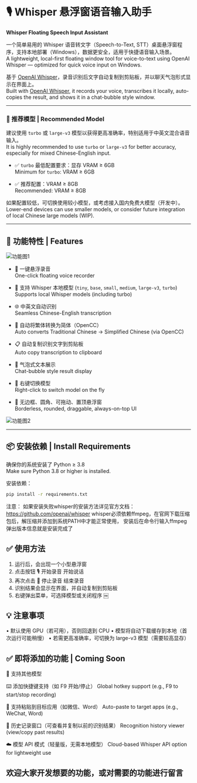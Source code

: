 # 🎙️ Whisper 悬浮窗语音输入助手  
**Whisper Floating Speech Input Assistant**

一个简单易用的 Whisper 语音转文字（Speech-to-Text, STT）桌面悬浮窗程序，支持本地部署（Windows），数据更安全，适用于快捷语音输入场景。  
A lightweight, local-first floating window tool for voice-to-text using OpenAI Whisper — optimized for quick voice input on Windows.

基于 [OpenAI Whisper](https://github.com/openai/whisper)，录音识别后文字自动复制到剪贴板，并以聊天气泡形式显示在界面上。  
Built with [OpenAI Whisper](https://github.com/openai/whisper), it records your voice, transcribes it locally, auto-copies the result, and shows it in a chat-bubble style window.

---

### 🚀 推荐模型 | Recommended Model

建议使用 `turbo` 或 `large-v3` 模型以获得更高准确率，特别适用于中英文混合语音输入。  
It is highly recommended to use `turbo` or `large-v3` for better accuracy, especially for mixed Chinese-English input.

- ✅ `turbo` 最低配置要求：显存 VRAM ≥ 6GB  
  Minimum for `turbo`: VRAM ≥ 6GB

- ✅ 推荐配置：VRAM ≥ 8GB  
  Recommended: VRAM ≥ 8GB

如果配置较低，可切换使用较小模型，或考虑接入国内免费大模型（开发中）。  
Lower-end devices can use smaller models, or consider future integration of local Chinese large models (WIP).

---

## 🎯 功能特性 | Features

![功能图1](https://github.com/user-attachments/assets/805b7edc-8c0d-417d-a9e7-c3dfee018605)

- 🎤 一键悬浮录音  
  One-click floating voice recorder

- 🧠 支持 Whisper 本地模型 (`tiny`, `base`, `small`, `medium`, `large-v3`, `turbo`)  
  Supports local Whisper models (including turbo)

- 🌐 中英文自动识别  
  Seamless Chinese-English transcription

- 🔁 自动将繁体转换为简体（OpenCC）  
  Auto converts Traditional Chinese → Simplified Chinese (via OpenCC)

- 📋 自动复制识别文字到剪贴板  
  Auto copy transcription to clipboard

- 💬 气泡式文本展示  
  Chat-bubble style result display

- 🧩 右键切换模型  
  Right-click to switch model on the fly

- 🌈 无边框、圆角、可拖动、置顶悬浮窗  
  Borderless, rounded, draggable, always-on-top UI

![功能图2](https://github.com/user-attachments/assets/274580f7-42c2-4e82-8be5-b1167c2c1792)

---

## 📦 安装依赖 | Install Requirements

确保你的系统安装了 Python ≥ 3.8  
Make sure Python 3.8 or higher is installed.

安装依赖：

```bash
pip install -r requirements.txt
```
注意：
如果安装失败whisper的安装方法详见官方文档：https://github.com/openai/whisper
whisper必须依赖ffmpeg，在官网下载压缩包后，解压缩并添加到系统PATH中才能正常使用，
安装后在命令行输入ffmpeg弹出版本信息就是安装完成了

## ✅ 使用方法

1. 运行后，会出现一个小型悬浮窗
2. 点击按钮 🎙️ 开始录音 开始说话
3. 再次点击 🛑 停止录音 结束录音
4. 识别结果会显示在界面，并自动复制到剪贴板
5. 右键弹出菜单，可选择模型或关闭程序
￼
## 💡 注意事项
• 默认使用 GPU（若可用），否则回退到 CPU
• 模型将自动下载缓存到本地（首次运行可能稍慢）
• 若需更高准确率，可切换为 large-v3 模型（需要较高显存）

## ✅ 即将添加的功能 | Coming Soon
🧠 支持其他模型

⌨️ 添加快捷键支持（如 F9 开始/停止）
Global hotkey support (e.g., F9 to start/stop recording)

📌 支持粘贴到目标应用（如微信、Word）
Auto-paste to target apps (e.g., WeChat, Word)

📜 历史记录窗口（可查看并复制以前的识别结果）
Recognition history viewer (view/copy past results)

☁️ 模型 API 模式（轻量版，无需本地模型）
Cloud-based Whisper API option for lightweight use


## 欢迎大家开发想要的功能，或对需要的功能进行留言
